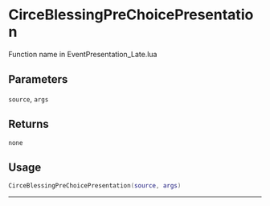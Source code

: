 # CirceBlessingPreChoicePresentation
Function name in EventPresentation_Late.lua
## Parameters
`source`, `args`
## Returns
`none`
## Usage
```lua
CirceBlessingPreChoicePresentation(source, args)
```
---
